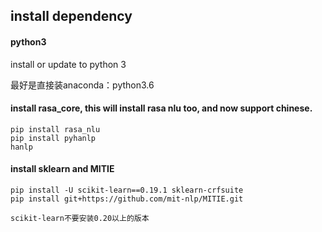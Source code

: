 ## install dependency

#### python3
install or update to python 3

最好是直接装anaconda：python3.6

#### install rasa_core, this will install rasa nlu too, and now support chinese.
```
pip install rasa_nlu
pip install pyhanlp
hanlp
```

#### install sklearn and MITIE

```
pip install -U scikit-learn==0.19.1 sklearn-crfsuite
pip install git+https://github.com/mit-nlp/MITIE.git

scikit-learn不要安装0.20以上的版本
